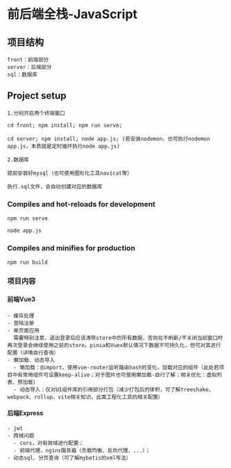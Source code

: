# 前后端全栈-JavaScript

## 项目结构
```
front：前端部分
server：后端部分
sql：数据库
```
## Project setup
```
1.分别开启两个终端窗口

cd front; npm install; npm run serve;

cd server; npm install; node app.js; (若安装nodemon，也可执行nodemon app.js，本质就是定时循环执行node app.js)

2.数据库

提前安装好mysql（也可使用图形化工具navicat等）

执行.sql文件，会自动创建对应的数据库

```

### Compiles and hot-reloads for development
```
npm run serve
```
```
node app.js
```

### Compiles and minifies for production
```
npm run build
```

### 项目内容
#### 前端Vue3
```
- 缓存处理
- 登陆注册
- 单页面应用
  需要特别注意，退出登录后应该清除store中的所有数据，否则在不刷新/不关闭当前窗口时再次登录会继续使用之前的store。pinia和Vuex默认情况下数据不可持久化，但可对其进行配置（详情自行查询）
- 懒加载、动态导入
  - 懒加载：@import，使用vue-router监听路由hash的变化，加载对应的组件（此处若项目中有常用组件可设置keep-alive；对于图片也可使用懒加载-自行了解；相关优化：虚拟列表、预加载）
  - 动态导入：仅对UI组件库的引用部分打包（减少打包后的体积，可了解treeshake，webpack、rollup、vite相关知识，此类工程化工具的相关配置）
```
#### 后端Express
```
- jwt
- 跨域问题
  - cors，对有效域进行配置；
  - 前端代理，nginx服务器（负载均衡、反向代理、...）；
- 动态sql、分页查询（可了解mybatis的xml写法）
```

